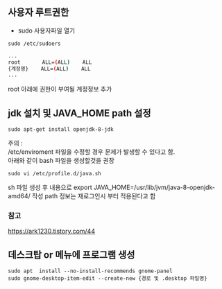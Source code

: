 ## 사용자 루트권한
- sudo 사용자파일 열기
```console
sudo /etc/sudoers  
```
```bash
...
root       ALL=(ALL)    ALL  
{계정명}    ALL=(ALL)    ALL  
...
```
root 아래에 권한이 부여될 계정정보 추가
  
  
  
## jdk 설치 및 JAVA_HOME path 설정
```console
sudo apt-get install openjdk-8-jdk
```
  
주의 :  
/etc/enviroment 파일을 수정할 경우 문제가 발생할 수 있다고 함.  
아래와 같이 bash 파일을 생성할것을 권장  
  
```console
sudo vi /etc/profile.d/java.sh
```
  
sh 파일 생성 후 내용으로 export JAVA_HOME=/usr/lib/jvm/java-8-openjdk-amd64/ 작성
path 정보는 재로그인시 부터 적용된다고 함
  
### 참고
<https://ark1230.tistory.com/44>
  
  
  
## 데스크탑 or 메뉴에 프로그램 생성
```console
sudo apt  install --no-install-recommends gnome-panel  
sudo gnome-desktop-item-edit --create-new {경로 및 .desktop 파일명}  
```
  
